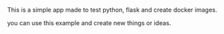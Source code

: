 This is a simple app made to test python, flask and create docker images.

you can use this example and create new things or ideas.
